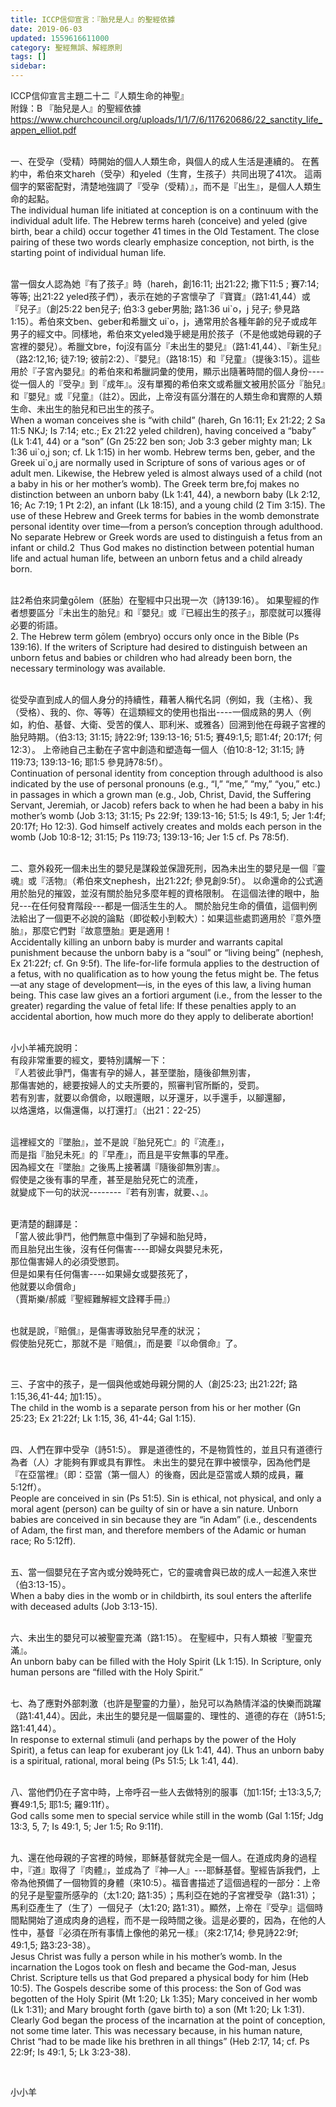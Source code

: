 ```yaml
---
title: ICCP信仰宣言：『胎兒是人』的聖經依據
date: 2019-06-03
updated: 1559616611000
category: 聖經無誤、解經原則
tags: []
sidebar: 
---
```


<p>ICCP信仰宣言主題二十二『人類生命的神聖』<br/>
附錄：B 『胎兒是人』的聖經依據<br/>
<a href="https://www.churchcouncil.org/uploads/1/1/7/6/117620686/22_sanctity_life_appen_elliot.pdf" target="_blank">https://www.churchcouncil.org/uploads/1/1/7/6/117620686/22_sanctity_life_appen_elliot.pdf</a></p>
<p><br/>
一、在受孕（受精）時開始的個人人類生命，與個人的成人生活是連續的。 在舊約中，希伯來文hareh（受孕）和yeled（生育，生孩子）共同出現了41次。 這兩個字的緊密配對，清楚地強調了『受孕（受精）』，而不是『出生』，是個人人類生命的起點。<br/>
The individual human life initiated at conception is on a continuum with the individual adult life. The Hebrew terms hareh (conceive) and yeled (give birth, bear a child) occur together 41 times in the Old Testament. The close pairing of these two words clearly emphasize conception, not birth, is the starting point of individual human life.</p>
<p><br/>
當一個女人認為她『有了孩子』時（hareh，創16:11; 出21:22; 撒下11:5 ; 賽7:14;等等; 出21:22 yeled孩子們），表示在她的子宮懷孕了『寶寶』（路1:41,44）或『兒子』（創25:22 ben兒子; 伯3:3 geber男胎; 路1:36 ui`o，j 兒子; 參見路1:15）。希伯來文ben、geber和希臘文 ui`o，j，通常用於各種年齡的兒子或成年男子的經文中。同樣地，希伯來文yeled幾乎總是用於孩子（不是他或她母親的子宮裡的嬰兒）。希臘文bre，foj沒有區分『未出生的嬰兒』（路1:41,44）、『新生兒』（路2:12,16; 徒7:19; 彼前2:2）、『嬰兒』（路18:15）和『兒童』（提後3:15）。這些用於『子宮內嬰兒』的希伯來和希臘詞彙的使用，顯示出隨著時間的個人身份----從一個人的『受孕』到『成年』。沒有單獨的希伯來文或希臘文被用於區分『胎兒』和『嬰兒』或『兒童』（註2）。因此，上帝沒有區分潛在的人類生命和實際的人類生命、未出生的胎兒和已出生的孩子。<br/>
When a woman conceives she is “with child” (hareh, Gn 16:11; Ex 21:22; 2 Sa 11:5 NKJ; Is 7:14; etc.; Ex 21:22 yeled children), having conceived a “baby” (Lk 1:41, 44) or a “son” (Gn 25:22 ben son; Job 3:3 geber mighty man; Lk 1:36 ui`o,j son; cf. Lk 1:15) in her womb. Hebrew terms ben, geber, and the Greek ui`o,j are normally used in Scripture of sons of various ages or of adult men. Likewise, the Hebrew yeled is almost always used of a child (not a baby in his or her mother’s womb). The Greek term bre,foj makes no distinction between an unborn baby (Lk 1:41, 44), a newborn baby (Lk 2:12, 16; Ac 7:19; 1 Pt 2:2), an infant (Lk 18:15), and a young child (2 Tim 3:15). The use of these Hebrew and Greek terms for babies in the womb demonstrate personal identity over time—from a person’s conception through adulthood. No separate Hebrew or Greek words are used to distinguish a fetus from an infant or child.2  Thus God makes no distinction between potential human life and actual human life, between an unborn fetus and a child already born.</p>
<p><br/>
註2希伯來詞彙gōlem（胚胎）在聖經中只出現一次（詩139:16）。 如果聖經的作者想要區分『未出生的胎兒』和『嬰兒』或『已經出生的孩子』，那麼就可以獲得必要的術語。<br/>
2. The Hebrew term gōlem (embryo) occurs only once in the Bible (Ps 139:16). If the writers of Scripture had desired to distinguish between an unborn fetus and babies or children who had already been born, the necessary terminology was available.</p>
<p><br/>
從受孕直到成人的個人身分的持續性，藉著人稱代名詞（例如，我（主格）、我（受格）、我的、你、等等）在這類經文的使用也指出----一個成熟的男人（例如，約伯、基督、大衛、受苦的僕人、耶利米、或雅各）回溯到他在母親子宮裡的胎兒時期。（伯3:13; 31:15; 詩22:9f; 139:13-16; 51:5; 賽49:1,5; 耶1:4f; 20:17f; 何12:3）。 上帝祂自己主動在子宮中創造和塑造每一個人（伯10:8-12; 31:15; 詩119:73; 139:13-16; 耶1:5 參見詩78:5f）。<br/>
Continuation of personal identity from conception through adulthood is also indicated by the use of personal pronouns (e.g., “I,” “me,” “my,” “you,” etc.) in passages in which a grown man (e.g., Job, Christ, David, the Suffering Servant, Jeremiah, or Jacob) refers back to when he had been a baby in his mother’s womb (Job 3:13; 31:15; Ps 22:9f; 139:13-16; 51:5; Is 49:1, 5; Jer 1:4f; 20:17f; Ho 12:3). God himself actively creates and molds each person in the womb (Job 10:8-12; 31:15; Ps 119:73; 139:13-16; Jer 1:5 cf. Ps 78:5f).</p>
<p><br/>
二、意外殺死一個未出生的嬰兒是謀殺並保證死刑，因為未出生的嬰兒是一個『靈魂』或『活物』（希伯來文nephesh，出21:22f; 參見創9:5f）。 以命還命的公式適用於胎兒的摧毀，並沒有關於胎兒多麼年輕的資格限制。 在這個法律的眼中，胎兒---在任何發育階段---都是一個活生生的人。 關於胎兒生命的價值，這個判例法給出了一個更不必說的論點（即從較小到較大）：如果這些處罰適用於『意外墮胎』，那麼它們對『故意墮胎』更是適用！<br/>
Accidentally killing an unborn baby is murder and warrants capital punishment because the unborn baby is a “soul” or “living being” (nephesh, Ex 21:22f; cf. Gn 9:5f). The life-for-life formula applies to the destruction of a fetus, with no qualification as to how young the fetus might be. The fetus—at any stage of development—is, in the eyes of this law, a living human being. This case law gives an a fortiori argument (i.e., from the lesser to the greater) regarding the value of fetal life: If these penalties apply to an accidental abortion, how much more do they apply to deliberate abortion!</p>
<p><br/>
小小羊補充說明：<br/>
有段非常重要的經文，要特別講解一下：<br/>
『人若彼此爭鬥，傷害有孕的婦人，甚至墜胎，隨後卻無別害，<br/>
那傷害她的，總要按婦人的丈夫所要的，照審判官所斷的，受罰。<br/>
若有別害，就要以命償命，以眼還眼，以牙還牙，以手還手，以腳還腳，<br/>
以烙還烙，以傷還傷，以打還打』（出21：22-25）</p>
<p><br/>
這裡經文的『墜胎』，並不是說『胎兒死亡』的『流產』，<br/>
而是指『胎兒未死』的『早產』，而且是平安無事的早產。<br/>
因為經文在『墜胎』之後馬上接著講『隨後卻無別害』。<br/>
假使是之後有事的早產，甚至是胎兒死亡的流產，<br/>
就變成下一句的狀況--------『若有別害，就要、、』。</p>
<p><br/>
更清楚的翻譯是：<br/>
「當人彼此爭鬥，他們無意中傷到了孕婦和胎兒時，<br/>
而且胎兒出生後，沒有任何傷害----即婦女與嬰兒未死，<br/>
那位傷害婦人的必須受懲罰。<br/>
但是如果有任何傷害----如果婦女或嬰孩死了，<br/>
他就要以命償命」<br/>
（賈斯樂/郝威『聖經難解經文詮釋手冊』）</p>
<p><br/>
也就是說，『賠償』，是傷害導致胎兒早產的狀況；<br/>
假使胎兒死亡，那就不是『賠償』，而是要『以命償命』了。</p>
<p> </p>
<p>三、子宮中的孩子，是一個與他或她母親分開的人（創25:23; 出21:22f; 路1:15,36,41-44; 加1:15）。 <br/>
The child in the womb is a separate person from his or her mother (Gn 25:23; Ex 21:22f; Lk 1:15, 36, 41-44; Gal 1:15).</p>
<p><br/>
四、人們在罪中受孕（詩51:5）。 罪是道德性的，不是物質性的，並且只有道德行為者（人）才能夠有罪或具有罪性。 未出生的嬰兒在罪中被懷孕，因為他們是『在亞當裡』（即：亞當（第一個人）的後裔，因此是亞當或人類的成員，羅5:12ff）。 <br/>
People are conceived in sin (Ps 51:5). Sin is ethical, not physical, and only a moral agent (person) can be guilty of sin or have a sin nature. Unborn babies are conceived in sin because they are “in Adam” (i.e., descendents of Adam, the first man, and therefore members of the Adamic or human race; Ro 5:12ff).</p>
<p><br/>
五、當一個嬰兒在子宮內或分娩時死亡，它的靈魂會與已故的成人一起進入來世（伯3:13-15）。 <br/>
When a baby dies in the womb or in childbirth, its soul enters the afterlife with deceased adults (Job 3:13-15).</p>
<p><br/>
六、未出生的嬰兒可以被聖靈充滿（路1:15）。 在聖經中，只有人類被『聖靈充滿』。<br/>
An unborn baby can be filled with the Holy Spirit (Lk 1:15). In Scripture, only human persons are “filled with the Holy Spirit.”</p>
<p><br/>
七、為了應對外部刺激（也許是聖靈的力量），胎兒可以為熱情洋溢的快樂而跳躍（路1:41,44）。因此，未出生的嬰兒是一個屬靈的、理性的、道德的存在（詩51:5; 路1:41,44）。 <br/>
In response to external stimuli (and perhaps by the power of the Holy Spirit), a fetus can leap for exuberant joy (Lk 1:41, 44). Thus an unborn baby is a spiritual, rational, moral being (Ps 51:5; Lk 1:41, 44).</p>
<p><br/>
八、當他們仍在子宮中時，上帝呼召一些人去做特別的服事（加1:15f; 士13:3,5,7;  賽49:1,5; 耶1:5; 羅9:11f）。 <br/>
God calls some men to special service while still in the womb (Gal 1:15f; Jdg 13:3, 5, 7; Is 49:1, 5; Jer 1:5; Ro 9:11f).</p>
<p><br/>
九、還在他母親的子宮裡的時候，耶穌基督就完全是一個人。在道成肉身的過程中，『道』取得了『肉體』，並成為了『神—人』---耶穌基督。聖經告訴我們，上帝為他預備了一個物質的身體（來10:5）。福音書描述了這個過程的一部分：上帝的兒子是聖靈所感孕的（太1:20; 路1:35）；馬利亞在她的子宮裡受孕（路1:31）；馬利亞產生了（生了）一個兒子（太1:20; 路1:31）。顯然，上帝在『受孕』這個時間點開始了道成肉身的過程，而不是一段時間之後。這是必要的，因為，在他的人性中，基督『必須在所有事情上像他的弟兄一樣』（來2:17,14; 參見詩22:9f; 49:1,5; 路3:23-38）。<br/>
Jesus Christ was fully a person while in his mother’s womb. In the incarnation the Logos took on flesh and became the God-man, Jesus Christ. Scripture tells us that God prepared a physical body for him (Heb 10:5). The Gospels describe some of this process: the Son of God was begotten of the Holy Spirit (Mt 1:20; Lk 1:35); Mary conceived in her womb (Lk 1:31); and Mary brought forth (gave birth to) a son (Mt 1:20; Lk 1:31). Clearly God began the process of the incarnation at the point of conception, not some time later. This was necessary because, in his human nature, Christ “had to be made like his brethren in all things” (Heb 2:17, 14; cf. Ps 22:9f; Is 49:1, 5; Lk 3:23-38).</p>
<p> </p>
<p>小小羊</p>

